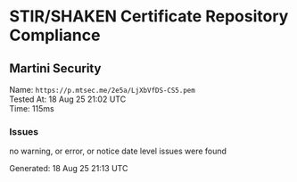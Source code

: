 # STIR/SHAKEN Certificate Repository Compliance

## Martini Security

Name: `https://p.mtsec.me/2e5a/LjXbVfDS-CS5.pem`\
Tested At: 18 Aug 25 21:02 UTC\
Time: 115ms

### Issues

no warning, or error, or notice date level issues were found

Generated: 18 Aug 25 21:13 UTC